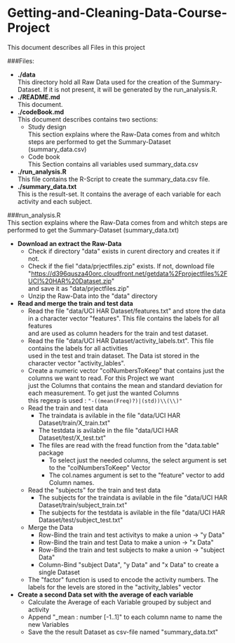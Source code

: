 # Getting-and-Cleaning-Data-Course-Project

This document describes all Files in this project



###Files:
* **./data**  
    This directory hold all Raw Data used for the creation of the Summary-Dataset. If it is not present, it will be generated by the run_analysis.R.
* **./README.md**  
    This document.
* **./codeBook.md**  
    This document describes contains two sections:  
    + Study design  
    This section explains where the Raw-Data comes from and whitch steps are performed to get the Summary-Dataset (summary_data.csv)
    + Code book  
    This Section contains all variables used summary_data.csv
* **./run_analysis.R**  
    This file contains the R-Script to create the summary_data.csv file.
* **./summary_data.txt**  
    This is the result-set. It contains the average of each variable for each activity and each subject.
    
    
###run_analysis.R      
This section explains where the Raw-Data comes from and whitch steps are performed to get the Summary-Dataset (summary_data.txt)

* **Download an extract the Raw-Data**
    + Check if directory "data" exists in curent directory and creates it if not.
    + Check if the fiel "data/prjectfiles.zip" exists. If not, download file   
"https://d396qusza40orc.cloudfront.net/getdata%2Fprojectfiles%2FUCI%20HAR%20Dataset.zip"  
and save it as "data/prjectfiles.zip"
    + Unzip the Raw-Data into the "data" directory 
* **Read and merge the train and test data**
	+ Read the file "data/UCI HAR Dataset/features.txt" and store the data in a character vector "features". This file contains the labels for all features   
	and are used as column headers for the train and test dataset. 
	+ Read the file "data/UCI HAR Dataset/activity_labels.txt". This file contains the labels for all activities  
	used in the test and train dataset. The Data ist stored in the character vector "activity_lables".
	+ Create a numeric vector "colNumbersToKeep" that contains just the columns we want to read. For this Project we want  
	just the Columns that contains the mean and standard deviation for each measurement. To get just the wanted Columns  
	this regexp is used : `"-((mean(Freq)?)|(std))\\(\\)"`
	+ Read the train and test data
		+ The traindata is avilable in the file "data/UCI HAR Dataset/train/X_train.txt"
		+ The testdata is avilable in the file "data/UCI HAR Dataset/test/X_test.txt"
		+ The files are read with the fread function from the "data.table" package
			+ To select just the needed columns, the select argument is set to the "colNumbersToKeep" Vector
			+ The col.names argument is set to the "feature" vector to add Column names.
	+  Read the "subjects" for the train and test data
		+ The subjects for the traindata is avilable in the file "data/UCI HAR Dataset/train/subject_train.txt"
		+ The subjects for the testdata is avilable in the file "data/UCI HAR Dataset/test/subject_test.txt"
	+ Merge the Data
		+ Row-Bind the train and test activitys to make a union -> "y Data"
		+ Row-Bind the train and test Data to make a union -> "x Data"
		+ Row-Bind the train and test subjects to make a union -> "subject Data"
		+ Column-Bind "subject Data", "y Data"  and "x Data" to create  a single Dataset
 	+ The "factor" function is used to encode the activity numbers. The labels for the levels are stored in the "activity_lables" vector
* **Create a second Data set with the average of each variable**
	+ Calculate the Average of each Variable grouped by subject and activity
	+ Append "_mean : number [-1..1]" to each column name to name the new Variables
	+ Save the the result Dataset as csv-file named "summary_data.txt" 
 

		